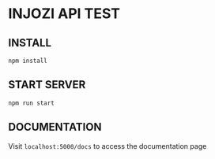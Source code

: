 # INJOZI API TEST

## INSTALL

``` npm install ```

## START SERVER

``` npm run start ```

## DOCUMENTATION
Visit ``` localhost:5000/docs ``` to access the documentation page